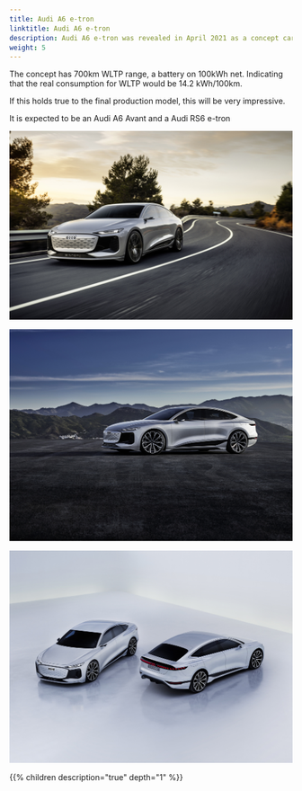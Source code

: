 ```yaml
---
title: Audi A6 e-tron
linktitle: Audi A6 e-tron
description: Audi A6 e-tron was revealed in April 2021 as a concept car. It is expected to have a world premiere in 2023 and will be the fifth all-electric model from Audi. With range up to 700km it will the model with the longest range.
weight: 5
---
```


The concept has 700km WLTP range, a battery on 100kWh net. Indicating that the real consumption for WLTP would be 14.2 kWh/100km.

If this holds true to the final production model, this will be very impressive.

It is expected to be an Audi A6 Avant and a Audi RS6 e-tron 

![A6 e-tron](a6-etron-1.jpg "A6 e-tron concept")

![A6 e-tron](a6-etron-2.jpg "A6 e-tron concept")

![A6 e-tron](a6-etron-3.jpg "A6 e-tron concept")

{{% children description="true" depth="1" %}}
